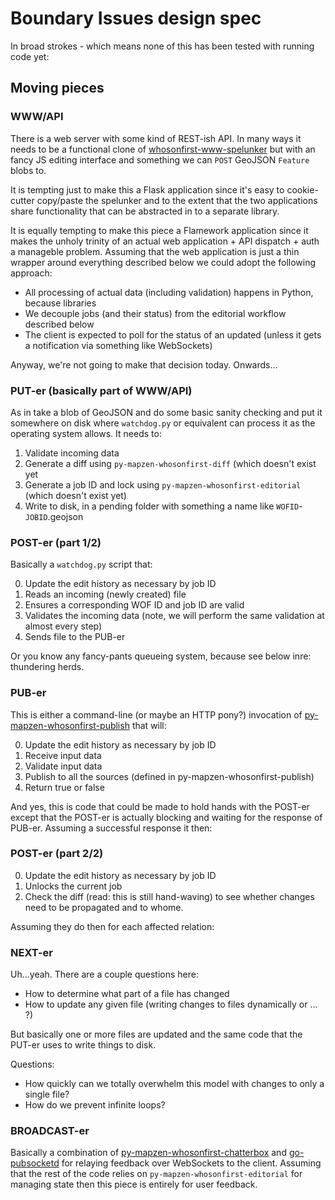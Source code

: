 # Boundary Issues design spec

In broad strokes - which means none of this has been tested with running code yet:

## Moving pieces

### WWW/API

There is a web server with some kind of REST-ish API. In many ways it needs to be a functional clone of [whosonfirst-www-spelunker]() but with an fancy JS editing interface and something we can `POST` GeoJSON `Feature` blobs to.

It is tempting just to make this a Flask application since it's easy to cookie-cutter copy/paste the spelunker and to the extent that the two applications share functionality that can be abstracted in to a separate library.

It is equally tempting to make this piece a Flamework application since it makes the unholy trinity of an actual web application + API dispatch + auth a manageble problem. Assuming that the web application is just a thin wrapper around everything described below we could adopt the following approach:

* All processing of actual data (including validation) happens in Python, because libraries
* We decouple jobs (and their status) from the editorial workflow described below
* The client is expected to poll for the status of an updated (unless it gets a notification via something like WebSockets)

Anyway, we're not going to make that decision today. Onwards...

### PUT-er (basically part of WWW/API)

As in take a blob of GeoJSON and do some basic sanity checking and put it somewhere on disk where `watchdog.py` or equivalent can process it as the operating system allows. It needs to:

1. Validate incoming data
2. Generate a diff using `py-mapzen-whosonfirst-diff` (which doesn't exist yet
3. Generate a job ID and lock using `py-mapzen-whosonfirst-editorial` (which doesn't exist yet)
4. Write to disk, in a pending folder with something a name like `WOFID`-`JOBID`.geojson

### POST-er (part 1/2)

Basically a `watchdog.py` script that:

0. Update the edit history as necessary by job ID
1. Reads an incoming (newly created) file
2. Ensures a corresponding WOF ID and job ID are valid
3. Validates the incoming data (note, we will perform the same validation at almost every step)
4. Sends file to the PUB-er

Or you know any fancy-pants queueing system, because see below inre: thundering herds.

### PUB-er

This is either a command-line (or maybe an HTTP pony?) invocation of [py-mapzen-whosonfirst-publish]() that will:

0. Update the edit history as necessary by job ID
1. Receive input data
2. Validate input data
3. Publish to all the sources (defined in py-mapzen-whosonfirst-publish)
4. Return true or false

And yes, this is code that could be made to hold hands with the POST-er except that the POST-er is actually blocking and waiting for the response of PUB-er. Assuming a successful response it then:

### POST-er (part 2/2)

0. Update the edit history as necessary by job ID
1. Unlocks the current job
2. Check the diff (read: this is still hand-waving) to see whether changes need to be propagated and to whome.

Assuming they do then for each affected relation:

### NEXT-er

Uh...yeah. There are a couple questions here:

* How to determine what part of a file has changed
* How to update any given file (writing changes to files dynamically or ... ?)

But basically one or more files are updated and the same code that the PUT-er uses to write things to disk.

Questions:

* How quickly can we totally overwhelm this model with changes to only a single file?
* How do we prevent infinite loops?

### BROADCAST-er

Basically a combination of [py-mapzen-whosonfirst-chatterbox]() and [go-pubsocketd](https://github.com/cooperhewitt/go-pubsocketd) for relaying feedback over WebSockets to the client. Assuming that the rest of the code relies on `py-mapzen-whosonfirst-editorial` for managing state then this piece is entirely for user feedback.






